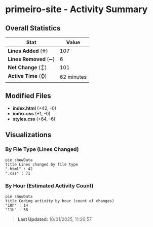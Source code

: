 # primeiro-site - Activity Summary 

## Overall Statistics

| Stat                   | Value                                                             |
| ---------------------- | ----------------------------------------------------------------- |
| **Lines Added** (➕)   | 107                                          |
| **Lines Removed** (➖) | 6                                        |
| **Net Change** (↕)    | 101                |
| **Active Time** (⌚)   | 62 minutes |


## Modified Files
- **index.html** (+42, -0)
- **index.css** (+1, -0)
- **styles.css** (+64, -6)

## Visualizations

### By File Type (Lines Changed)

```mermaid
pie showData
title Lines changed by file type
".html" : 42
".css" : 71
```

### By Hour (Estimated Activity Count)

```mermaid
pie showData
title Coding activity by hour (count of changes)
"10h" : 14
"11h" : 38
```


> **Last Updated:** 10/01/2025, 11:26:57